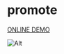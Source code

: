 # promote

<a href= "https://eliyapourhossein-web.github.io/promote/"> ONLINE DEMO</a>

 ![Alt](https://github.com/user-attachments/assets/3d58f667-1e6b-4eb9-acba-5028db49d97c)
